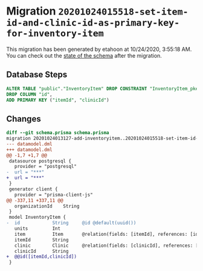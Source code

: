 # Migration `20201024015518-set-item-id-and-clinic-id-as-primary-key-for-inventory-item`

This migration has been generated by etahoon at 10/24/2020, 3:55:18 AM.
You can check out the [state of the schema](./schema.prisma) after the migration.

## Database Steps

```sql
ALTER TABLE "public"."InventoryItem" DROP CONSTRAINT "InventoryItem_pkey",
DROP COLUMN "id",
ADD PRIMARY KEY ("itemId", "clinicId")
```

## Changes

```diff
diff --git schema.prisma schema.prisma
migration 20201024013127-add-inventoryitem..20201024015518-set-item-id-and-clinic-id-as-primary-key-for-inventory-item
--- datamodel.dml
+++ datamodel.dml
@@ -1,7 +1,7 @@
 datasource postgresql {
   provider = "postgresql"
-  url = "***"
+  url = "***"
 }
 generator client {
   provider = "prisma-client-js"
@@ -337,11 +337,11 @@
   organizationId    String
 }
 model InventoryItem {
-  id            String     @id @default(uuid())
   units         Int
   item          Item       @relation(fields: [itemId], references: [id])
   itemId        String
   clinic        Clinic     @relation(fields: [clinicId], references: [id])
   clinicId      String
+  @@id([itemId,clinicId])
 }
```



